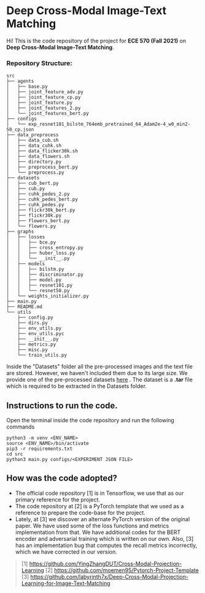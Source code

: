 ﻿# Deep Cross-Modal Image-Text Matching

Hi! This is the code repository of the project for **ECE 570 (Fall 2021)** on **Deep Cross-Modal Image-Text Matching**.

### Repository Structure:
```
src
├── agents
│   ├── base.py
│   ├── joint_feature_adv.py
│   ├── joint_feature_cp.py
│   ├── joint_feature.py
│   ├── joint_features_2.py
│   └── joint_features_bert.py
├── configs
│   └── exp_resnet101_bilstm_764emb_pretrained_64_Adam2e-4_w0_min2-50_cp.json
├── data_preprocess
│   ├── data_cub.sh
│   ├── data_cuhk.sh
│   ├── data_flicker30k.sh
│   ├── data_flowers.sh
│   ├── directory.py
│   ├── preprocess_bert.py
│   └── preprocess.py
├── datasets
│   ├── cub_bert.py
│   ├── cub.py
│   ├── cuhk_pedes_2.py
│   ├── cuhk_pedes_bert.py
│   ├── cuhk_pedes.py
│   ├── flickr30k_bert.py
│   ├── flickr30k.py
│   ├── flowers_bert.py
│   └── flowers.py
├── graphs
│   ├── losses
│   │   ├── bce.py
│   │   ├── cross_entropy.py
│   │   ├── huber_loss.py
│   │   └── __init__.py
│   ├── models
│   │   ├── bilstm.py
│   │   ├── discriminator.py
│   │   ├── model.py
│   │   ├── resnet101.py
│   │   └── resnet50.py
│   └── weights_initializer.py
├── main.py
├── README.md
└── utils
    ├── config.py
    ├── dirs.py
    ├── env_utils.py
    ├── env_utils.pyc
    ├── __init__.py
    ├── metrics.py
    ├── misc.py
    └── train_utils.py

```
Inside the "Datasets" folder all the pre-processed images and the text file are stored. However, we haven't included them due to its large size. We provide one of the pre-processed datasets [here](https://purdue0-my.sharepoint.com/:u:/g/personal/pate1332_purdue_edu/EeWz-zMbN51MsumuiAAMQMwBx8lLp7EvKyeeiMO6EKstnQ?e=4hPItd) . The dataset is a **.tar** file which is required to be extracted in the Datasets folder.

## Instructions to run the code.
Open the terminal inside the code repository and run the following commands
```
python3 -m venv <ENV_NAME>
source <ENV_NAME>/bin/activate
pip3 -r requirements.txt
cd src
python3 main.py configs/<EXPERIMENT JSON FILE>
```

## How was the code adopted?
* The official code repository [1] is in Tensorflow, we use that as our primary reference for the project.
* The code repository at [2] is a PyTorch template that we used as a reference to prepare the code-base for the project.
* Lately, at [3] we discover an alternate PyTorch version of the original paper. We have used some of the loss functions and metrics implementation from that. We have additional codes for the BERT encoder and adversarial training which is written on our own. Also, [3] has an implementation bug that computes the recall metrics incorrectly, which we have corrected in our version. 


>[1] https://github.com/YingZhangDUT/Cross-Modal-Projection-Learning
> [2] https://github.com/moemen95/Pytorch-Project-Template
> [3] https://github.com/labyrinth7x/Deep-Cross-Modal-Projection-Learning-for-Image-Text-Matching




